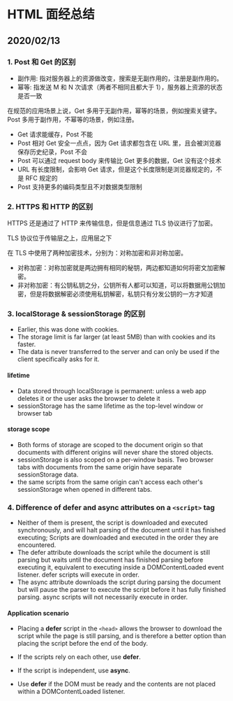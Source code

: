# HTML 面经总结

## 2020/02/13

### 1. Post 和 Get 的区别

- 副作用: 指对服务器上的资源做改变，搜索是无副作用的，注册是副作用的。
- 幂等: 指发送 M 和 N 次请求（两者不相同且都大于 1），服务器上资源的状态是否一致

在规范的应用场景上说，Get 多用于无副作用，幂等的场景，例如搜索关键字。Post 多用于副作用，不幂等的场景，例如注册。

- Get 请求能缓存，Post 不能
- Post 相对 Get 安全一点点，因为 Get 请求都包含在 URL 里，且会被浏览器保存历史纪录，Post 不会
- Post 可以通过 request body 来传输比 Get 更多的数据，Get 没有这个技术
- URL 有长度限制，会影响 Get 请求，但是这个长度限制是浏览器规定的，不是 RFC 规定的
- Post 支持更多的编码类型且不对数据类型限制

### 2. HTTPS 和 HTTP 的区别

HTTPS 还是通过了 HTTP 来传输信息，但是信息通过 TLS 协议进行了加密。

TLS 协议位于传输层之上，应用层之下

在 TLS 中使用了两种加密技术，分别为：对称加密和非对称加密。

- 对称加密：对称加密就是两边拥有相同的秘钥，两边都知道如何将密文加密解密。
- 非对称加密：有公钥私钥之分，公钥所有人都可以知道，可以将数据用公钥加密，但是将数据解密必须使用私钥解密，私钥只有分发公钥的一方才知道

### 3. localStorage & sessionStorage 的区别

- Earlier, this was done with cookies.
- The storage limit is far larger (at least 5MB) than with cookies and its faster.
- The data is never transferred to the server and can only be used if the client specifically asks for it.

#### lifetime

- Data stored through localStorage is permanent: unless a web app deletes it or the user asks the browser to delete it
- sessionStorage has the same lifetime as the top-level window or browser tab

#### storage scope

- Both forms of storage are scoped to the document origin so that documents with different origins will never share the stored objects.
- sessionStorage is also scoped on a per-window basis. Two browser tabs with documents from the same origin have separate sessionStorage data.
- the same scripts from the same origin can't access each other's sessionStorage when opened in different tabs.

### 4. Difference of defer and async attributes on a `<script>` tag

- Neither of them is present, the script is downloaded and executed synchronously, and will halt parsing of the document until it has finished executing; Scripts are downloaded and executed in the order they are encountered.
- The defer attribute downloads the script while the document is still parsing but waits until the document has finished parsing before executing it, equivalent to executing inside a DOMContentLoaded event listener. defer scripts will execute in order.
- The async attribute downloads the script during parsing the document but will pause the parser to execute the script before it has fully finished parsing. async scripts will not necessarily execute in order.

#### Application scenario

- Placing a **defer** script in the `<head>` allows the browser to download the script while the page is still parsing, and is therefore a better option than placing the script before the end of the body.

- If the scripts rely on each other, use **defer**.

- If the script is independent, use **async**.

- Use **defer** if the DOM must be ready and the contents are not placed within a DOMContentLoaded listener.
